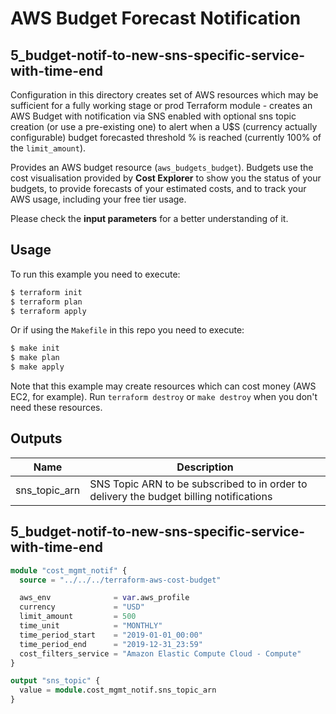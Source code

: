 # AWS Budget Forecast Notification
## 5_budget-notif-to-new-sns-specific-service-with-time-end

Configuration in this directory creates set of AWS resources which may be sufficient for a fully working stage or prod
Terraform module - creates an AWS Budget with notification via SNS enabled with optional sns topic
creation (or use a pre-existing one) to alert when a U$S (currency actually configurable) budget forecasted threshold % is reached
(currently 100% of the `limit_amount`).

Provides an AWS budget resource (`aws_budgets_budget`). Budgets use the cost visualisation provided by **Cost Explorer** to show
you the status of your budgets, to provide forecasts of your estimated costs, and to track your AWS usage, including your free tier usage.

Please check the **input parameters** for a better understanding of it.

## Usage

To run this example you need to execute:

```bash
$ terraform init
$ terraform plan
$ terraform apply
```

Or if using the `Makefile` in this repo you need to execute:

```bash
$ make init
$ make plan
$ make apply
```

Note that this example may create resources which can cost money (AWS EC2, for example). Run `terraform destroy` or `make destroy`
when you don't need these resources.

<!-- BEGINNING OF PRE-COMMIT-TERRAFORM DOCS HOOK -->
## Outputs

| Name | Description |
|------|-------------|
| sns\_topic\_arn | SNS Topic ARN to be subscribed to in order to delivery the budget billing notifications |
<!-- END OF PRE-COMMIT-TERRAFORM DOCS HOOK -->

## 5_budget-notif-to-new-sns-specific-service-with-time-end
```terraform
module "cost_mgmt_notif" {
  source = "../../../terraform-aws-cost-budget"

  aws_env              = var.aws_profile
  currency             = "USD"
  limit_amount         = 500
  time_unit            = "MONTHLY"
  time_period_start    = "2019-01-01_00:00"
  time_period_end      = "2019-12-31_23:59"
  cost_filters_service = "Amazon Elastic Compute Cloud - Compute"
}

output "sns_topic" {
  value = module.cost_mgmt_notif.sns_topic_arn
}
```
